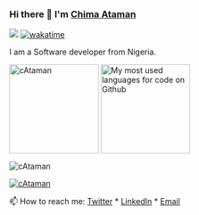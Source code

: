 ### Hi there 👋 I'm [Chima Ataman](https://www.linkedin.com/in/chima-ataman-a64462175/)   

[![](https://enkahcw3aqjzlyp.m.pipedream.net/?key=gh-cAtaman&label=visitors&color=grey&style=flat)](https://github.com/cAtaman) [![wakatime](https://wakatime.com/badge/user/841f74da-da14-4037-90ad-7d415a5e5ec0.svg?style=default)](https://wakatime.com/@841f74da-da14-4037-90ad-7d415a5e5ec0)

I am a Software developer from Nigeria.

<div>
  <p>
    <img height="160" align="center" src="https://github-readme-stats-cataman.vercel.app/api?username=cAtaman&show_icons=true&locale=en&default&count_private=true&theme=react" alt="cAtaman" />
    <img height="160" align="center" src="https://github-readme-stats-cataman.vercel.app/api/top-langs/?username=cAtaman&layout=compact&count_private=true&theme=react" alt="My most used languages for code on Github" />
  </p>
  <p>
    <img align="center" src="https://github-readme-streak-stats.herokuapp.com/?user=cAtaman&theme=blood-dark&background=000000" alt="cAtaman" />
  </p>
</div>

<p align="left"><a href="https://github.com/ryo-ma/github-profile-trophy"><img src="https://github-profile-trophy-cataman.vercel.app/?username=cAtaman&theme=flat&no-bg=true&column=-1" alt="cAtaman"/></a></p>

📫 How to reach me: [Twitter](https://twitter.com/johnkantius) * [LinkedIn](https://www.linkedin.com/in/chima-ataman-a64462175/) * [Email](mailto:chimaataman@gmail.com)
